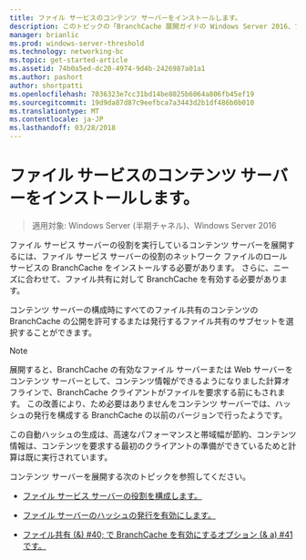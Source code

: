```yaml
---
title: ファイル サービスのコンテンツ サーバーをインストールします。
description: このトピックの「BranchCache 展開ガイドの Windows Server 2016、ブランチ オフィスに WAN 帯域幅使用を最適化するために分散され、ホスト型キャッシュ モードで BranchCache を展開する方法示しますの一部である
manager: brianlic
ms.prod: windows-server-threshold
ms.technology: networking-bc
ms.topic: get-started-article
ms.assetid: 74b0a5ed-dc20-4974-9d4b-2426987a01a1
ms.author: pashort
author: shortpatti
ms.openlocfilehash: 7036323e7cc31bd14be8025b6064a806fb45ef19
ms.sourcegitcommit: 19d9da87d87c9eefbca7a3443d2b1df486b0b010
ms.translationtype: MT
ms.contentlocale: ja-JP
ms.lasthandoff: 03/28/2018
---
```

# <a name="install-file-services-content-servers"></a>ファイル サービスのコンテンツ サーバーをインストールします。

>適用対象: Windows Server (半期チャネル)、Windows Server 2016

ファイル サービス サーバーの役割を実行しているコンテンツ サーバーを展開するには、ファイル サービス サーバーの役割のネットワーク ファイルのロール サービスの BranchCache をインストールする必要があります。 さらに、ニーズに合わせて、ファイル共有に対して BranchCache を有効する必要があります。  
  
コンテンツ サーバーの構成時にすべてのファイル共有のコンテンツの BranchCache の公開を許可するまたは発行するファイル共有のサブセットを選択することができます。  
  
> [!NOTE]  
> 展開すると、BranchCache の有効なファイル サーバーまたは Web サーバーをコンテンツ サーバーとして、コンテンツ情報ができるようになりました計算オフラインで、BranchCache クライアントがファイルを要求する前にもされます。 この改善により、ため必要はありませんをコンテンツ サーバーでは、ハッシュの発行を構成する BranchCache の以前のバージョンで行ったようです。  
>   
> この自動ハッシュの生成は、高速なパフォーマンスと帯域幅が節約、コンテンツ情報は、コンテンツを要求する最初のクライアントの準備ができているためと計算は既に実行されています。  
  
コンテンツ サーバーを展開する次のトピックを参照してください。  
  
-   [ファイル サービス サーバーの役割を構成します。](../../branchcache/deploy/Configure-the-File-Services-server-role.md)  
  
-   [ファイル サーバーのハッシュの発行を有効にします。](../../branchcache/deploy/Enable-Hash-Publication-for-File-Servers.md)  
  
-   [ファイル共有 (&) #40; で BranchCache を有効にするオプション (& a) #41 です。](../../branchcache/deploy/enable-bc-on-file-share.md)  
  


